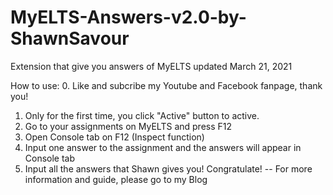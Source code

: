 # MyELTS-Answers-v2.0-by-ShawnSavour
Extension that give you answers of MyELTS updated March 21, 2021

How to use:
0. Like and subcribe my Youtube and Facebook fanpage, thank you!
1. Only for the first time, you click "Active" button to active.
2. Go to your assignments on MyELTS and press F12
3. Open Console tab on F12 (Inspect function)
4. Input one answer to the assignment and the answers will appear in Console tab
5. Input all the answers that Shawn gives you! Congratulate!
--
For more information and guide, please go to my Blog
